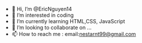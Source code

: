 - 👋 Hi, I’m @EricNguyen14
- 👀 I’m interested in coding
- 🌱 I’m currently learning HTML,CSS, JavaScript
- 💞️ I’m looking to collaborate on ...
- 📫 How to reach me : email:nestarnt99@gmail.com

<!---
EricNguyen14/EricNguyen14 is a ✨ special ✨ repository because its `README.md` (this file) appears on your GitHub profile.
You can click the Preview link to take a look at your changes.
--->
